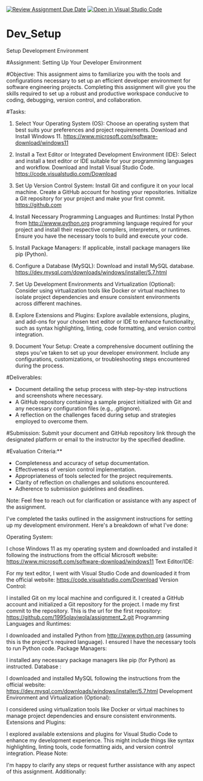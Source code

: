 [![Review Assignment Due Date](https://classroom.github.com/assets/deadline-readme-button-22041afd0340ce965d47ae6ef1cefeee28c7c493a6346c4f15d667ab976d596c.svg)](https://classroom.github.com/a/vbnbTt5m)
[![Open in Visual Studio Code](https://classroom.github.com/assets/open-in-vscode-2e0aaae1b6195c2367325f4f02e2d04e9abb55f0b24a779b69b11b9e10269abc.svg)](https://classroom.github.com/online_ide?assignment_repo_id=15279884&assignment_repo_type=AssignmentRepo)
# Dev_Setup
Setup Development Environment

#Assignment: Setting Up Your Developer Environment

#Objective:
This assignment aims to familiarize you with the tools and configurations necessary to set up an efficient developer environment for software engineering projects. Completing this assignment will give you the skills required to set up a robust and productive workspace conducive to coding, debugging, version control, and collaboration.

#Tasks:

1. Select Your Operating System (OS):
   Choose an operating system that best suits your preferences and project requirements. Download and Install Windows 11. https://www.microsoft.com/software-download/windows11

2. Install a Text Editor or Integrated Development Environment (IDE):
   Select and install a text editor or IDE suitable for your programming languages and workflow. Download and Install Visual Studio Code. https://code.visualstudio.com/Download
3. Set Up Version Control System:
   Install Git and configure it on your local machine. Create a GitHub account for hosting your repositories. Initialize a Git repository for your project and make your first commit. https://github.com

4. Install Necessary Programming Languages and Runtimes:
  Instal Python from http://wwww.python.org programming language required for your project and install their respective compilers, interpreters, or runtimes. Ensure you have the necessary tools to build and execute your code.

5. Install Package Managers:
   If applicable, install package managers like pip (Python).

6. Configure a Database (MySQL):
   Download and install MySQL database. https://dev.mysql.com/downloads/windows/installer/5.7.html

7. Set Up Development Environments and Virtualization (Optional):
   Consider using virtualization tools like Docker or virtual machines to isolate project dependencies and ensure consistent environments across different machines.

8. Explore Extensions and Plugins:
   Explore available extensions, plugins, and add-ons for your chosen text editor or IDE to enhance functionality, such as syntax highlighting, linting, code formatting, and version control integration.

9. Document Your Setup:
    Create a comprehensive document outlining the steps you've taken to set up your developer environment. Include any configurations, customizations, or troubleshooting steps encountered during the process. 

#Deliverables:
- Document detailing the setup process with step-by-step instructions and screenshots where necessary.
- A GitHub repository containing a sample project initialized with Git and any necessary configuration files (e.g., .gitignore).
- A reflection on the challenges faced during setup and strategies employed to overcome them.

#Submission:
Submit your document and GitHub repository link through the designated platform or email to the instructor by the specified deadline.

#Evaluation Criteria:**
- Completeness and accuracy of setup documentation.
- Effectiveness of version control implementation.
- Appropriateness of tools selected for the project requirements.
- Clarity of reflection on challenges and solutions encountered.
- Adherence to submission guidelines and deadlines.

Note: Feel free to reach out for clarification or assistance with any aspect of the assignment.


I've completed the tasks outlined in the assignment instructions for setting up my development environment. Here's a breakdown of what I've done:

Operating System:

I chose Windows 11 as my operating system and downloaded and installed it following the instructions from the official Microsoft website: https://www.microsoft.com/software-download/windows11
Text Editor/IDE:

For my text editor, I went with Visual Studio Code and downloaded it from the official website: https://code.visualstudio.com/Download
Version Control:

I installed Git on my local machine and configured it.
I created a GitHub account and initialized a Git repository for the project.
I made my first commit to the repository. 
This is the url for the first repository:
https://github.com/1995olayiwola/assignment_2.git
Programming Languages and Runtimes:

I downloaded and installed Python from http://www.python.org (assuming this is the project's required language). I ensured I have the necessary tools to run Python code.
Package Managers:

 I installed any necessary package managers like pip (for Python) as instructed.
Database :

 I downloaded and installed MySQL following the instructions from the official website: https://dev.mysql.com/downloads/windows/installer/5.7.html
Development Environment and Virtualization (Optional):

 I considered using virtualization tools like Docker or virtual machines to manage project dependencies and ensure consistent environments.
Extensions and Plugins:

I explored available extensions and plugins for Visual Studio Code to enhance my development experience. This might include things like syntax highlighting, linting tools, code formatting aids, and version control integration.
Please Note:

I'm happy to clarify any steps or request further assistance with any aspect of this assignment.
Additionally:


